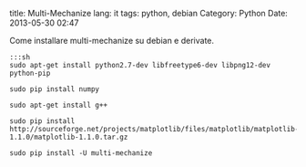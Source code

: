 title: Multi-Mechanize
lang: it
tags: python, debian
Category: Python
Date: 2013-05-30 02:47

Come installare multi-mechanize su debian e derivate.

	:::sh
	sudo apt-get install python2.7-dev libfreetype6-dev libpng12-dev python-pip
	
	sudo pip install numpy
	
	sudo apt-get install g++
	
	sudo pip install http://sourceforge.net/projects/matplotlib/files/matplotlib/matplotlib-1.1.0/matplotlib-1.1.0.tar.gz
	
	sudo pip install -U multi-mechanize
